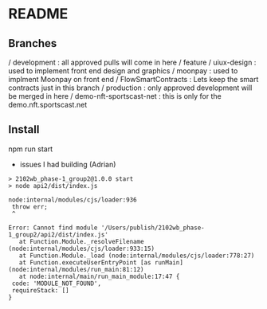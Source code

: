 # README

## Branches
 / development : all approved pulls will come in here
 / feature 
   / uiux-design : used to implement front end design and graphics
   / moonpay : used to implment Moonpay on front end
   / FlowSmartContracts : Lets keep the smart contracts just in this branch
 / production : only approved development will be merged in here
   / demo-nft-sportscast-net : this is only for the demo.nft.sportscast.net

## Install
npm run start

 - issues I had building (Adrian)
 ```
 > 2102wb_phase-1_group2@1.0.0 start
> node api2/dist/index.js

node:internal/modules/cjs/loader:936
  throw err;
  ^

Error: Cannot find module '/Users/publish/2102wb_phase-1_group2/api2/dist/index.js'
    at Function.Module._resolveFilename (node:internal/modules/cjs/loader:933:15)
    at Function.Module._load (node:internal/modules/cjs/loader:778:27)
    at Function.executeUserEntryPoint [as runMain] (node:internal/modules/run_main:81:12)
    at node:internal/main/run_main_module:17:47 {
  code: 'MODULE_NOT_FOUND',
  requireStack: []
}
```
 
